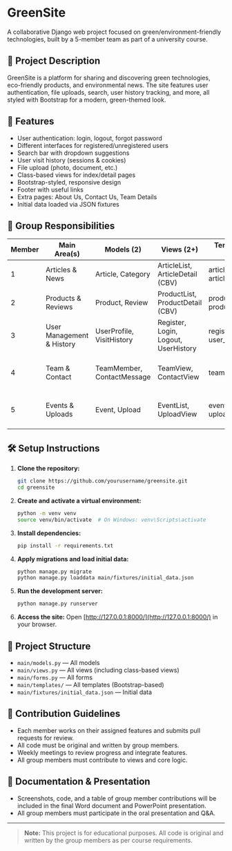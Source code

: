 # GreenSite

A collaborative Django web project focused on green/environment-friendly technologies, built by a 5-member team as part of a university course.

## 🌱 Project Description
GreenSite is a platform for sharing and discovering green technologies, eco-friendly products, and environmental news. The site features user authentication, file uploads, search, user history tracking, and more, all styled with Bootstrap for a modern, green-themed look.

## 🚀 Features
- User authentication: login, logout, forgot password
- Different interfaces for registered/unregistered users
- Search bar with dropdown suggestions
- User visit history (sessions & cookies)
- File upload (photo, document, etc.)
- Class-based views for index/detail pages
- Bootstrap-styled, responsive design
- Footer with useful links
- Extra pages: About Us, Contact Us, Team Details
- Initial data loaded via JSON fixtures

## 👥 Group Responsibilities
| Member | Main Area(s) | Models (2) | Views (2+) | Templates (2+) | Forms (2+) | Special Features |
|--------|--------------|------------|------------|----------------|------------|------------------|
| 1      | Articles & News | Article, Category | ArticleList, ArticleDetail (CBV) | article_list, article_detail | ArticleForm, CategoryForm | Search bar, CBV |
| 2      | Products & Reviews | Product, Review | ProductList, ProductDetail (CBV) | product_list, product_detail | ProductForm, ReviewForm | File upload |
| 3      | User Management & History | UserProfile, VisitHistory | Register, Login, Logout, UserHistory | register, login, user_history | RegisterForm, LoginForm | Sessions, cookies, Auth |
| 4      | Team & Contact | TeamMember, ContactMessage | TeamView, ContactView | team, contact | TeamForm, ContactForm | Footer, About us, Contact us |
| 5      | Events & Uploads | Event, Upload | EventList, UploadView | event_list, upload | EventForm, UploadForm | Reg/Unreg logic, Extra pages |

## 🛠️ Setup Instructions
1. **Clone the repository:**
   ```bash
   git clone https://github.com/yourusername/greensite.git
   cd greensite
   ```
2. **Create and activate a virtual environment:**
   ```bash
   python -m venv venv
   source venv/bin/activate  # On Windows: venv\Scripts\activate
   ```
3. **Install dependencies:**
   ```bash
   pip install -r requirements.txt
   ```
4. **Apply migrations and load initial data:**
   ```bash
   python manage.py migrate
   python manage.py loaddata main/fixtures/initial_data.json
   ```
5. **Run the development server:**
   ```bash
   python manage.py runserver
   ```
6. **Access the site:**
   Open [http://127.0.0.1:8000/](http://127.0.0.1:8000/) in your browser.

## 📁 Project Structure
- `main/models.py` — All models
- `main/views.py` — All views (including class-based views)
- `main/forms.py` — All forms
- `main/templates/` — All templates (Bootstrap-based)
- `main/fixtures/initial_data.json` — Initial data

## 🤝 Contribution Guidelines
- Each member works on their assigned features and submits pull requests for review.
- All code must be original and written by group members.
- Weekly meetings to review progress and integrate features.
- All group members must contribute to views and core logic.

## 📄 Documentation & Presentation
- Screenshots, code, and a table of group member contributions will be included in the final Word document and PowerPoint presentation.
- All group members must participate in the oral presentation and Q&A.

---

> **Note:** This project is for educational purposes. All code is original and written by the group members as per course requirements. 